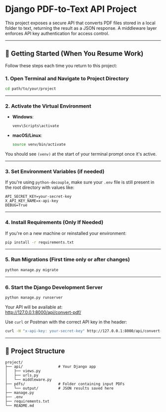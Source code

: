 # Django PDF-to-Text API Project

This project exposes a secure API that converts PDF files stored in a local folder to text, returning the result as a JSON response. A middleware layer enforces API key authentication for access control.

---

## 🚀 Getting Started (When You Resume Work)

Follow these steps each time you return to this project:

### 1. Open Terminal and Navigate to Project Directory

```bash
cd path/to/your/project
```

---

### 2. Activate the Virtual Environment

- **Windows**:
  ```bash
  venv\Scripts\activate
  ```

- **macOS/Linux**:
  ```bash
  source venv/bin/activate
  ```

You should see `(venv)` at the start of your terminal prompt once it's active.

---

### 3. Set Environment Variables (if needed)

If you're using `python-decouple`, make sure your `.env` file is still present in the root directory with values like:

```env
API_SECRET_KEY=your-secret-key
X_API_KEY_NAME=x-api-key
DEBUG=True
```

---

### 4. Install Requirements (Only If Needed)

If you're on a new machine or reinstalled your environment:

```bash
pip install -r requirements.txt
```

---

### 5. Run Migrations (First time only or after changes)

```bash
python manage.py migrate
```

---

### 6. Start the Django Development Server

```bash
python manage.py runserver
```

Your API will be available at:  
http://127.0.0.1:8000/api/convert-pdf/

Use `curl` or Postman with the correct API key in the header:

```bash
curl -H "x-api-key: your-secret-key" http://127.0.0.1:8000/api/convert-pdf/
```

---

## 📂 Project Structure

```
project/
├── api/                # Your Django app
│   ├── views.py
│   ├── urls.py
│   └── middleware.py
├── pdfs/               # Folder containing input PDFs
│   └── output/         # JSON results saved here
├── manage.py
├── .env
├── requirements.txt
└── README.md
```